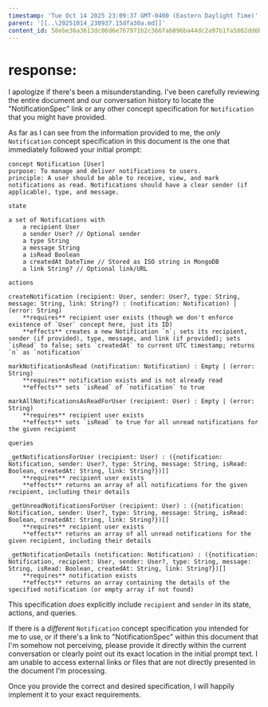 ```yaml
---
timestamp: 'Tue Oct 14 2025 23:09:37 GMT-0400 (Eastern Daylight Time)'
parent: '[[..\20251014_230937.15dfa30a.md]]'
content_id: 58ebe36a3613dc06d6e767971b2c366fab096ba44dc2a97b1fa5802dd6ba3b51
---
```


# response:

I apologize if there's been a misunderstanding. I've been carefully reviewing the entire document and our conversation history to locate the "NotificationSpec" link or any other concept specification for `Notification` that you might have provided.

As far as I can see from the information provided to me, the *only* `Notification` concept specification in this document is the one that immediately followed your initial prompt:

```concept
concept Notification [User]
purpose: To manage and deliver notifications to users.
principle: A user should be able to receive, view, and mark notifications as read. Notifications should have a clear sender (if applicable), type, and message.

state

a set of Notifications with
    a recipient User
    a sender User? // Optional sender
    a type String
    a message String
    a isRead Boolean
    a createdAt DateTime // Stored as ISO string in MongoDB
    a link String? // Optional link/URL

actions

createNotification (recipient: User, sender: User?, type: String, message: String, link: String?) : (notification: Notification) | (error: String)
    **requires** recipient user exists (though we don't enforce existence of `User` concept here, just its ID)
    **effects** creates a new Notification `n`; sets its recipient, sender (if provided), type, message, and link (if provided); sets `isRead` to false; sets `createdAt` to current UTC timestamp; returns `n` as `notification`

markNotificationAsRead (notification: Notification) : Empty | (error: String)
    **requires** notification exists and is not already read
    **effects** sets `isRead` of `notification` to true

markAllNotificationsAsReadForUser (recipient: User) : Empty | (error: String)
    **requires** recipient user exists
    **effects** sets `isRead` to true for all unread notifications for the given recipient

queries

_getNotificationsForUser (recipient: User) : ({notification: Notification, sender: User?, type: String, message: String, isRead: Boolean, createdAt: String, link: String?})[]
    **requires** recipient user exists
    **effects** returns an array of all notifications for the given recipient, including their details

_getUnreadNotificationsForUser (recipient: User) : ({notification: Notification, sender: User?, type: String, message: String, isRead: Boolean, createdAt: String, link: String?})[]
    **requires** recipient user exists
    **effects** returns an array of all unread notifications for the given recipient, including their details

_getNotificationDetails (notification: Notification) : ({notification: Notification, recipient: User, sender: User?, type: String, message: String, isRead: Boolean, createdAt: String, link: String?})[]
    **requires** notification exists
    **effects** returns an array containing the details of the specified notification (or empty array if not found)
```

This specification *does* explicitly include `recipient` and `sender` in its state, actions, and queries.

If there is a *different* `Notification` concept specification you intended for me to use, or if there's a link to "NotificationSpec" within this document that I'm somehow not perceiving, please provide it directly within the current conversation or clearly point out its exact location in the initial prompt text. I am unable to access external links or files that are not directly presented in the document I'm processing.

Once you provide the correct and desired specification, I will happily implement it to your exact requirements.

